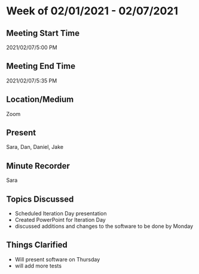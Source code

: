 # Week of 02/01/2021 - 02/07/2021

## Meeting Start Time

2021/02/07/5:00 PM

## Meeting End Time

2021/02/07/5:35 PM

## Location/Medium

Zoom

## Present

Sara, Dan, Daniel, Jake

## Minute Recorder
Sara

## Topics Discussed

- Scheduled Iteration Day presentation
- Created PowerPoint for Iteration Day
- discussed additions and changes to the software to be done by Monday

## Things Clarified
- Will present software on Thursday
- will add more tests

